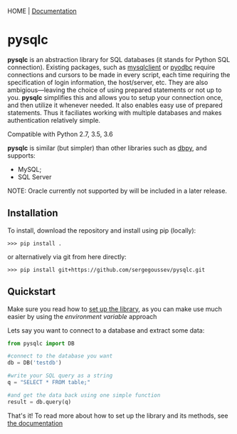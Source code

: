 HOME | [Documentation](docs/README.md)

# pysqlc

**pysqlc** is an abstraction library for SQL databases (it stands for Python SQL connection). Existing packages, such as [mysqlclient](https://pypi.python.org/pypi/mysqlclient) or [pyodbc](https://github.com/mkleehammer/pyodbc) require connections and cursors to be made in every script, each time requiring the specification of login information, the host/server, etc. They are also ambigious—leaving the choice of using prepared statements or not up to you. **pysqlc** simplifies this and allows you to setup your connection once, and then utilize it whenever needed. It also enables easy use of prepared statements. Thus it faciliates working with multiple databases and makes authentication relatively simple.

Compatible with Python 2.7, 3.5, 3.6

**pysqlc** is similar (but simpler) than other libraries such as [dbpy](https://github.com/whiteclover/dbpy), and supports:
* MySQL;
* SQL Server

NOTE: Oracle currently not supported by will be included in a later release.

## Installation
To install, download the repository and install using pip (locally):

    >>> pip install .

or alternatively via git from here directly:

    >>> pip install git+https://github.com/sergegoussev/pysqlc.git


## Quickstart

Make sure you read how to [set up the library](docs/README.md#setup), as you can make use much easier by using the *environment variable* approach 

Lets say you want to connect to a database and extract some data:
   
```python
from pysqlc import DB

#connect to the database you want
db = DB('testdb')

#write your SQL query as a string
q = "SELECT * FROM table;"

#and get the data back using one simple function
result = db.query(q)
```

That's it! To read more about how to set up the library and its methods, see [the documentation](docs/README.md)